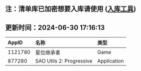 ## 注：清单库已加密想要入库请使用 ([入库工具](https://github.com/BlankTMing/ManifestAutoUpdate/releases))

## 更新时间：2024-06-30 17:16:13
| AppID | 名称 | 类型  |
| :-------------------- | :----------------------------- | :----------- |
| 1121780 | 星位继承者| Game |
| 877280 | SAO Utils 2: Progressive| Application |
